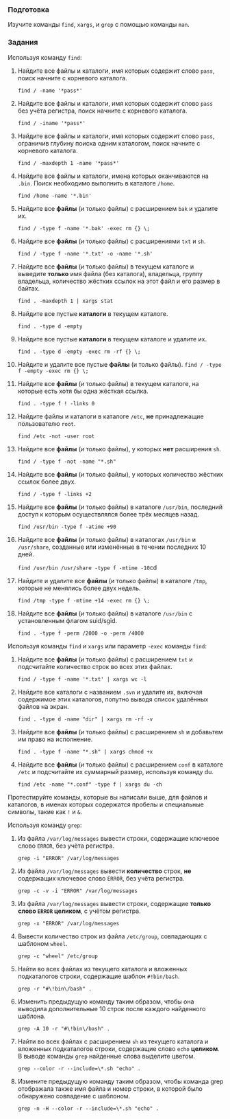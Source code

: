 ### Подготовка

Изучите команды `find`, `xargs`, и `grep` с помощью команды `man`.

### Задания

Используя команду `find`:

1. Найдите все файлы и каталоги, имя которых содержит слово `pass`, поиск начните с корневого каталога.

   `find / -name '*pass*'`

1. Найдите все файлы и каталоги, имя которых содержит слово `pass` без учёта регистра, поиск начните с корневого каталога.

   `find / -iname '*pass*'`

1. Найдите все файлы и каталоги, имя которых содержит слово `pass`, ограничив глубину поиска одним каталогом, поиск начните с корневого каталога.

   `find / -maxdepth 1 -name '*pass*'`

1. Найдите все файлы и каталоги, имена которых оканчиваются на `.bin`. Поиск необходимо выполнить в каталоге `/home`.
   
   `find /home -name '*.bin'`

1. Найдите все **файлы** (и только файлы) с расширением `bak` и удалите их.

   `find / -type f -name '*.bak' -exec rm {} \;`

1. Найдите все **файлы** (и только файлы) с расширениями `txt` и `sh`.

   `find / -type f -name '*.txt' -o -name '*.sh'`

1. Найдите все **файлы** (и только файлы) в текущем каталоге и выведите **только** имя файла (без каталога), владельца, группу владельца, количество жёстких ссылок на этот файл и его размер в байтах.

   `find . -maxdepth 1 | xargs stat`

1. Найдите все пустые **каталоги** в текущем каталоге.

   `find . -type d -empty`

1. Найдите все пустые **каталоги** в текущем каталоге и удалите их.

   `find . -type d -empty -exec rm -rf {} \;`

1. Найдите и удалите все пустые **файлы** (и только файлы).
   `find / -type f -empty -exec rm {} \;`

1. Найдите все **файлы** (и только файлы) в текущем каталоге, на которые есть хотя бы одна жёсткая ссылка.

   `find . -type f ! -links 0`

1. Найдите файлы и каталоги в каталоге `/etc`, **не** принадлежащие пользователю `root`.

   `find /etc -not -user root`   

1. Найдите все **файлы** (и только файлы), у которых **нет** расширения `sh`.

   `find / -type f -not -name "*.sh"`

1. Найдите все **файлы** (и только файлы), у которых количество жёстких ссылок более двух.

   `find / -type f -links +2`

1. Найдите все **файлы** (и только файлы) в каталоге `/usr/bin`, последний доступ к которым осуществлялся более трёх месяцев назад.

   `find /usr/bin -type f -atime +90`

1. Найдите все **файлы** (и только файлы) в каталогах `/usr/bin` и `/usr/share`, созданные или изменённые в течении последних 10 дней.

   `find /usr/bin /usr/share -type f -mtime -10`cd

1. Найдите и удалите все **файлы** (и только файлы) в каталоге `/tmp`, которые не менялись более двух недель.

   `find /tmp -type f -mtime +14 -exec rm {} \;`

1. Найдите все **файлы** (и только файлы) в каталоге `/usr/bin` с установленным флагом suid/sgid.

   `find . -type f -perm /2000 -o -perm /4000`


Используя команды `find` и `xargs` или параметр `-exec` команды `find`:

1. Найдите все **файлы** (и только файлы) с расширением `txt` и подсчитайте количество строк во всех этих файлах.

   `find / -type f -name '*.txt' | xargs wc -l`

1. Найдите все каталоги с названием `.svn` и удалите их, включая содержимое этих каталогов, попутно выводя список удалённых файлов на экран.

   `find . -type d -name "dir" | xargs rm -rf -v`

1. Найдите все **файлы** (и только файлы) с расширением `sh` и добавьтем им право на исполнение.

   `find . -type f -name "*.sh" | xargs chmod +x`

1. Найдите все **файлы** (и только файлы) с расширением `conf` в каталоге `/etc` и подсчитайте их суммарный размер, используя команду du.

   `find /etc -name "*.conf" -type f | xargs du -ch`

Протестируйте команды, которые вы написали выше, для файлов и каталогов, в именах которых содержатся пробелы и специальные символы, такие как `!` и `&`.

Используя команду `grep`:

1. Из файла `/var/log/messages` вывести строки, содержащие ключевое слово `ERROR`, без учёта регистра.

   `grep -i "ERROR" /var/log/messages`

1. Из файла `/var/log/messages` вывести **количество** строк, **не** содержащих ключевое слово `ERROR`, без учёта регистра.

   `grep -c -v -i "ERROR" /var/log/messages`

1. Из файла `/var/log/messages` вывести строки, содержащие **только слово `ERROR` целиком**, с учётом регистра.

   `grep -x "ERROR" /var/log/messages`

1. Вывести количество строк из файла `/etc/group`, совпадающих с шаблоном `wheel`.

   `grep -c "wheel" /etc/group`

1. Найти во всех файлах из текущего каталога и вложенных подкаталогов строки, содержащие шаблон `#!bin/bash`.

   `grep -r "#\!bin\/bash" .`

1. Изменить предыдущую команду таким образом, чтобы она выводила дополнительные 10 строк после каждого найденного шаблона.

   `grep -A 10 -r "#\!bin\/bash" .`

1. Найти во всех файлах с расширением `sh` из текущего каталога и вложенных подкаталогов строки, содержащие слово `echo` **целиком**. В выводе команды `grep` найденные слова выделите цветом.

   `grep --color -r --include=\*.sh "echo" .`

1. Измените предыдущую команду таким образом, чтобы команда grep отображала также имя файла и номер строки, в которой было обнаружено совпадение с шаблоном.

   `grep -n -H --color -r --include=\*.sh "echo" .`
